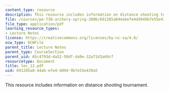 ```yaml
---
content_type: resource
description: This resource includes information on distance shooting tournament.
file: /courses/pe-730-archery-spring-2006/691285a844abefe4dd949b7e55e439a5_lec_12.pdf
file_type: application/pdf
learning_resource_types:
- Lecture Notes
license: https://creativecommons.org/licenses/by-nc-sa/4.0/
ocw_type: OCWFile
parent_title: Lecture Notes
parent_type: CourseSection
parent_uid: 65c4793d-da52-50df-4a9e-32a71d3a69cf
resourcetype: Document
title: lec_12.pdf
uid: 691285a8-44ab-efe4-dd94-9b7e55e439a5
---
```

This resource includes information on distance shooting tournament.